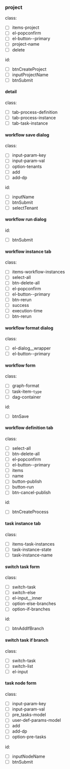### project

class:
- [ ] items-project
- [ ] el-popconfirm
- [ ] el-button--primary
- [ ] project-name
- [ ] delete

id:
- [ ] btnCreateProject
- [ ] inputProjectName
- [ ] btnSubmit

#### detail

class:
- [ ] tab-process-definition
- [ ] tab-process-instance
- [ ] tab-task-instance

#### workflow save dialog

class:
- [ ] input-param-key
- [ ] input-param-val
- [ ] option-tenants
- [ ] add
- [ ] add-dp

id:
- [ ] inputName
- [ ] btnSubmit
- [ ] selectTenant

#### workflow run dialog

id:
- [ ] btnSubmit

#### workflow instance tab

class:
- [ ] items-workflow-instances
- [ ] select-all
- [ ] btn-delete-all
- [ ] el-popconfirm
- [ ] el-button--primary
- [ ] btn-rerun
- [ ] success
- [ ] execution-time
- [ ] btn-rerun

#### workflow format dialog

class:
- [ ] el-dialog__wrapper
- [ ] el-button--primary

#### workflow form

class:
- [ ] graph-format
- [ ] task-item-`type`
- [ ] dag-container

id:
- [ ] btnSave

#### workflow definition tab

class:
- [ ] select-all
- [ ] btn-delete-all
- [ ] el-popconfirm
- [ ] el-button--primary
- [ ] items
- [ ] name
- [ ] button-publish
- [ ] button-run
- [ ] btn-cancel-publish

id:
- [ ] btnCreateProcess

#### task instance tab

class:
- [ ] items-task-instances
- [ ] task-instance-state
- [ ] task-instance-name

#### switch task form

class:
- [ ] switch-task
- [ ] switch-else
- [ ] el-input__inner
- [ ] option-else-branches
- [ ] option-if-branches

id:
- [ ] btnAddIfBranch

#### switch task if branch

class:
- [ ] switch-task
- [ ] switch-list
- [ ] el-input

#### task node form

class:
- [ ] input-param-key
- [ ] input-param-val
- [ ] pre_tasks-model
- [ ] user-def-params-model
- [ ] add
- [ ] add-dp
- [ ] option-pre-tasks

id:
- [ ] inputNodeName
- [ ] btnSubmit
